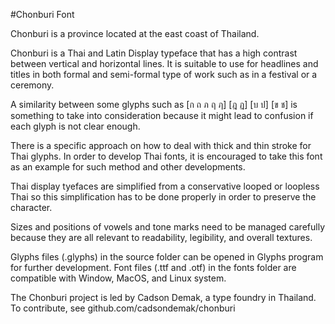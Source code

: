 #Chonburi Font

Chonburi is a province located at the east coast of Thailand.

Chonburi is a Thai and Latin Display typeface that has a high contrast between vertical and horizontal lines. It is suitable to use for headlines and titles in both formal and semi-formal type of work such as in a festival or a ceremony.

A similarity between some glyphs such as [ก ถ ภ ฤ ฦ] [ฎ ฏ] [บ ป] [ข ช] is something to take into consideration because it might lead to confusion if each glyph is not clear enough.

There is a specific approach on how to deal with thick and thin stroke for Thai glyphs. In order to develop Thai fonts, it is encouraged to take this font as an example for such method and other developments.

Thai display tyefaces are simplified from a conservative looped or loopless Thai so this simplification has to be done properly in order to preserve the character.

Sizes and positions of vowels and tone marks need to be managed carefully because they are all relevant to readability, legibility, and overall textures.

Glyphs files (.glyphs) in the source folder can be opened in Glyphs program for further development.
Font files (.ttf and .otf) in the fonts folder are compatible with Window, MacOS, and Linux system.

The Chonburi project is led by Cadson Demak, a type foundry in Thailand. To contribute, see github.com/cadsondemak/chonburi


